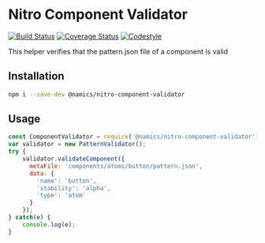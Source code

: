 # Nitro Component Validator

[![Build Status](https://travis-ci.org/namics/nitro-component-validator.svg?branch=master)](https://travis-ci.org/namics/nitro-component-validator)
[![Coverage Status](https://coveralls.io/repos/github/namics/nitro-component-validator/badge.svg?branch=master)](https://coveralls.io/github/namics/nitro-component-validator?branch=master)
[![Codestyle](https://img.shields.io/badge/codestyle-namics-green.svg)](https://github.com/namics/eslint-config-namics)

This helper verifies that the pattern.json file of a component is valid

## Installation

```bash
npm i --save-dev @namics/nitro-component-validator
```

## Usage

```js
const ComponentValidator = require('@namics/nitro-component-validator');
var validator = new PatternValidator();
try {
    validator.validateComponent({
      metaFile: 'components/atoms/button/pattern.json',
      data: {
        'name': 'button',
        'stability': 'alpha',
        'type': 'atom'
      }
    });
} catch(e) {
    console.log(e);
}
```
